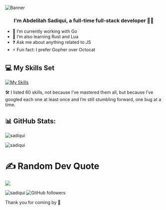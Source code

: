 ![Banner](https://live.staticflickr.com/265/20047958109_6fefbfe3cc_h.jpg)

### <div align="center">I'm Abdelilah Sadiqui, a full-time full-stack developer 👨‍💻</div>  

- 🔭 I’m currently working with Go
- 🌱 I’m also learning Rust and Lua  
- ❓ Ask me about anything related to JS
- ⚡ Fun fact: I prefer Gopher over Octocat

## 💻 My Skills Set

[![My Skills](https://skillicons.dev/icons?i=angular,arduino,babel,bootstrap,c,cpp,cloudflare,dart,django,docker,dotnet,electron,emacs,express,figma,firebase,flask,flutter,git,githubactions,go,graphql,heroku,hibernate,htmx,ai,java,jenkins,jest,jquery,kotlin,kubernetes,laravel,latex,linux,lua,maven,mongodb,mysql,neovim,nextjs,nginx,nodejs,php,postgres,py,rails,react,redis,ruby,rust,sass,scala,solidity,tailwind,tensorflow,ts,vite,vue,wordpress)](https://skillicons.dev)

🛠️ I listed 60 skills, not because I’ve mastered them all, but because I’ve googled each one at least once and I’m still stumbling forward, one bug at a time.

## 📊 GitHub Stats:

<p><img src="https://github-readme-streak-stats.herokuapp.com/?user=sadiqui&theme=material-palenight&hide_border=false" alt="sadiqui" /></p>
<p><img src="https://github-readme-stats.vercel.app/api?username=sadiqui&theme=material-palenight&hide_border=false&include_all_commits=false&count_private=false" alt="sadiqui" /></p>

# ✍️ Random Dev Quote

![](https://quotes-github-readme.vercel.app/api?type=horizontal&theme=dark)

<p align='left'>
<img src="https://komarev.com/ghpvc/?username=sadiqui&label=Profile%20views&color=0e75b6&style=flat" alt="sadiqui" />
<img alt="GitHub followers" src="https://img.shields.io/github/followers/sadiqui">
</p>

Thank you for coming by 🤍
